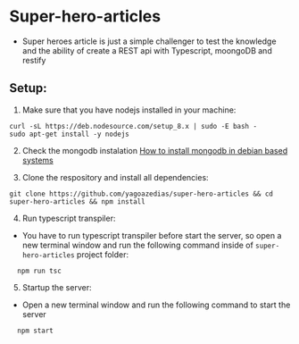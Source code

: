 # Super-hero-articles

- Super heroes article is just a simple challenger to test the knowledge and the ability of create a REST api with Typescript, moongoDB and restify


## Setup:
1. Make sure that you have nodejs installed in your machine:
```
curl -sL https://deb.nodesource.com/setup_8.x | sudo -E bash -
sudo apt-get install -y nodejs
```
2. Check the mongodb instalation [How to install mongodb in debian based systems](https://www.digitalocean.com/community/tutorials/como-instalar-o-mongodb-no-ubuntu-16-04-pt)

3. Clone the respository and install all dependencies:
```
git clone https://github.com/yagoazedias/super-hero-articles && cd super-hero-articles && npm install
```

4. Run typescript transpiler:
- You have to run typescript transpiler before start the server, so open a new terminal window and run the following command inside of `super-hero-articles` project folder:

```
  npm run tsc
```

5. Startup the server:
- Open a new terminal window and run the following command to start the server
```
  npm start
```
